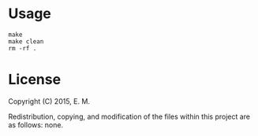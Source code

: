 Usage
=====
```
make
make clean
rm -rf .
```

License
=======
Copyright (C) 2015, E. M.

Redistribution, copying, and modification of the files within this 
project are as follows: none.
